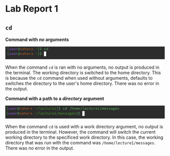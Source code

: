 # Lab Report 1
## `cd`
__Command with *no* arguments__

![Image](cd-no-arguments.png)

When the command `cd` is ran with no arguments, no output is produced in the terminal. The working directory is switched to the home directory. This is because the `cd` command when used without arguments, defaults to switches the directory to the user's home directory. There was no error in the output.

__Command with a path to a *directory* argument__

![Image](cd-directory-arg.png)

When the command `cd` is used with a work directory argument, no output is produced in the terminal. However, the command will switch the current working directory to the specificed work directory. In this case, the working directory that was run with the command was `/home/lecture1/messages`. There was no error in the output.
